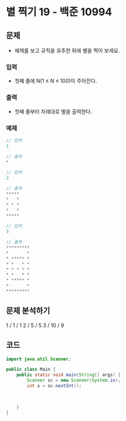 # 별 찍기 19 - 백준 10994
## 문제
- 예제를 보고 규칙을 유추한 뒤에 별을 찍어 보세요.
### 입력
- 첫째 줄에 N(1 ≤ N ≤ 100)이 주어진다.
### 출력
- 첫째 줄부터 차례대로 별을 출력한다.
### 예제
```java
// 입력
1

// 출력
*
```

```java
// 입력
2

// 출력
*****
*   *
* * *
*   *
*****
```

```java
// 입력
3

// 출력
*********
*       *
* ***** *
* *   * *
* * * * *
* *   * *
* ***** *
*       *
*********
```

## 문제 분석하기
1 / 1 / 1
2 / 5 / 5
3 / 10 / 9

## 코드

```java
import java.util.Scanner;

public class Main {
	public static void main(String[] args) {
		Scanner sc = new Scanner(System.in);
		int x = sc.nextInt();

		
		
	}
}
```